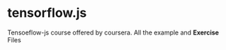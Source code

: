 # tensorflow.js
Tensoeflow-js course offered by coursera.
All the example and <b>Exercise</b> Files
